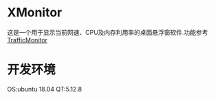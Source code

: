 # XMonitor
这是一个用于显示当前网速、CPU及内存利用率的桌面悬浮窗软件.功能参考[TrafficMonitor](https://github.com/zhongyang219/TrafficMonitor)

# 开发环境
OS:ubuntu 18.04
QT:5.12.8
